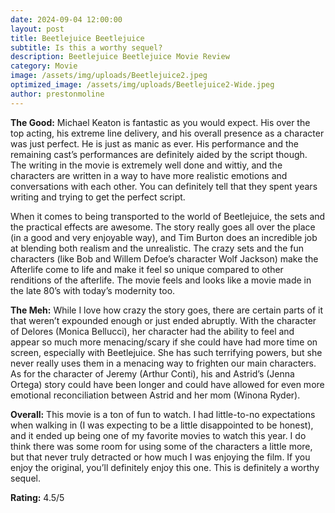 ```yaml
---
date: 2024-09-04 12:00:00
layout: post
title: Beetlejuice Beetlejuice
subtitle: Is this a worthy sequel?
description: Beetlejuice Beetlejuice Movie Review
category: Movie
image: /assets/img/uploads/Beetlejuice2.jpeg
optimized_image: /assets/img/uploads/Beetlejuice2-Wide.jpeg
author: prestonmoline
---
```


**The Good:**
Michael Keaton is fantastic as you would expect. His over the top acting, his extreme line delivery, and his overall presence as a character was just perfect. He is just as manic as ever. His performance and the remaining cast’s performances are definitely aided by the script though. The writing in the movie is extremely well done and wittiy, and the characters are written in a way to have more realistic emotions and conversations with each other. You can definitely tell that they spent years writing and trying to get the perfect script. 

When it comes to being transported to the world of Beetlejuice, the sets and the practical effects are awesome. The story really goes all over the place (in a good and very enjoyable way), and Tim Burton does an incredible job at blending both realism and the unrealistic. The crazy sets and the fun characters (like Bob and Willem Defoe’s character Wolf Jackson) make the Afterlife come to life and make it feel so unique compared to other renditions of the afterlife. The movie feels and looks like a movie made in the late 80’s with today’s modernity too.


**The Meh:**
While I love how crazy the story goes, there are certain parts of it that weren’t expounded enough or just ended abruptly. With the character of Delores (Monica Bellucci), her character had the ability to feel and appear so much more menacing/scary if she could have had more time on screen, especially with Beetlejuice. She has such terrifying powers, but she never really uses them in a menacing way to frighten our main characters. As for the character of Jeremy (Arthur Conti), his and Astrid’s (Jenna Ortega) story could have been longer and could have allowed for even more emotional reconciliation between Astrid and her mom (Winona Ryder). 


**Overall:**
This movie is a ton of fun to watch. I had little-to-no expectations when walking in (I was expecting to be a little disappointed to be honest), and it ended up being one of my favorite movies to watch this year. I do think there was some room for using some of the characters a little more, but that never truly detracted or how much I was enjoying the film. If you enjoy the original, you’ll definitely enjoy this one. This is definitely a worthy sequel.


**Rating:**
4.5/5
